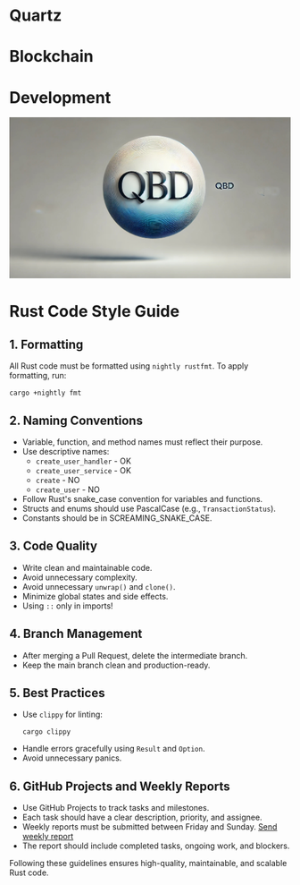 # Quartz
# Blockchain
# Development

![QBD](./qbd.jpg)


<h1>Rust Code Style Guide</h1>

<h2>1. Formatting</h2>
<p>All Rust code must be formatted using <code>nightly rustfmt</code>. To apply formatting, run:</p>
<pre><code>cargo +nightly fmt</code></pre>

<h2>2. Naming Conventions</h2>
<ul>
    <li>Variable, function, and method names must reflect their purpose.</li>
 <li>Use descriptive names: 
        <ul>
            <li><code>create_user_handler</code> - OK</li>
            <li><code>create_user_service</code> - OK</li>
            <li><code>create</code> - NO</li>
            <li><code>create_user</code> - NO</li>
        </ul>
    </li>
    <li>Follow Rust's snake_case convention for variables and functions.</li>
    <li>Structs and enums should use PascalCase (e.g., <code>TransactionStatus</code>).</li>
    <li>Constants should be in SCREAMING_SNAKE_CASE.</li>
</ul>

<h2>3. Code Quality</h2>
<ul>
    <li>Write clean and maintainable code.</li>
    <li>Avoid unnecessary complexity.</li>
    <li>Avoid unnecessary <code>unwrap()</code> and <code>clone()</code>.</li>
    <li>Minimize global states and side effects.</li>
    <li>Using <code>::</code> only in imports!</li>
</ul>

<h2>4. Branch Management</h2>
<ul>
    <li>After merging a Pull Request, delete the intermediate branch.</li>
    <li>Keep the main branch clean and production-ready.</li>
</ul>

<h2>5. Best Practices</h2>
<ul>
    <li>Use <code>clippy</code> for linting: <pre><code>cargo clippy</code></pre></li>
    <!-- <li>Write unit tests for all critical functions.</li> -->
    <li>Handle errors gracefully using <code>Result</code> and <code>Option</code>.</li>
    <li>Avoid unnecessary panics.</li>
</ul>

<h2>6. GitHub Projects and Weekly Reports</h2>
<ul>
    <li>Use GitHub Projects to track tasks and milestones.</li>
    <li>Each task should have a clear description, priority, and assignee.</li>
    <li>Weekly reports must be submitted between Friday and Sunday.
        <a href="https://docs.google.com/forms/d/e/1FAIpQLScZOcUixej1cyRtmf1CC264Ylfk7tRHIGu-7Xq-9-X9TkfkxQ/viewform">Send weekly report</a>
    </li>
    <li>The report should include completed tasks, ongoing work, and blockers.</li>
</ul>

<p>Following these guidelines ensures high-quality, maintainable, and scalable Rust code.</p>
